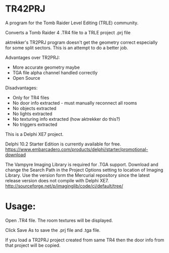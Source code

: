 # TR42PRJ
A program for the Tomb Raider Level Editing (TRLE) community.

Converts a Tomb Raider 4 .TR4 file to a TRLE project .prj file

aktrekker's TR2PRJ program doesn't get the geometry correct especially for some split sectors.
This is an attempt to do a better job.

Advantages over TR2PRJ:
- More accurate geometry maybe
- TGA file alpha channel handled correctly
- Open Source

Disadvantages:
- Only for TR4 files
- No door info extracted - must manually reconnect all rooms
- No objects extracted
- No lights extracted
- No texturing info extracted (how aktrekker do this?)
- No triggers extracted

This is a Delphi XE7 project.

Delphi 10.2 Starter Edition is currently available for free.
https://www.embarcadero.com/products/delphi/starter/promotional-download

The Vampyre Imaging Library is required for .TGA support.
Download and change the Search Path in the Project Options setting to location of Imaging Library.
Use the version form the Mercurial repository since the latest release version does not compile with Delphi XE7.
http://sourceforge.net/p/imaginglib/code/ci/default/tree/

# Usage:
Open .TR4 file. The room textures will be displayed.

Click Save As to save the .prj file and .tga file.

If you load a TR2PRJ project created from same TR4 then the door info from that project will be copied.
